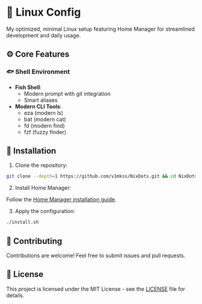 # 🚀 Linux Config

My optimized, minimal Linux setup featuring Home Manager for streamlined development and daily usage.

## ⚙️ Core Features

### 🐟 Shell Environment

- **Fish Shell**:
  - Modern prompt with git integration
  - Smart aliases
- **Modern CLI Tools**:
  - eza (modern ls)
  - bat (modern cat)
  - fd (modern find)
  - fzf (fuzzy finder)

## 🚀 Installation

1. Clone the repository:

```bash
git clone --depth=1 https://github.com/v1mkss/NixDots.git && cd NixDots
```

2. Install Home Manager:

Follow the [Home Manager installation guide](https://nix-community.github.io/home-manager/index.xhtml#sec-install-standalone).

3.  Apply the configuration:

```bash
./install.sh
```

## 🤝 Contributing

Contributions are welcome! Feel free to submit issues and pull requests.

## 📄 License

This project is licensed under the MIT License - see the [LICENSE](./LICENSE) file for details.
